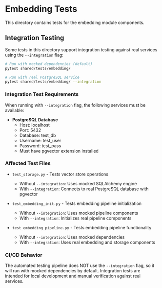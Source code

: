# Embedding Tests

This directory contains tests for the embedding module components.

## Integration Testing

Some tests in this directory support integration testing against real services using the `--integration` flag:

```bash
# Run with mocked dependencies (default)
pytest shared/tests/embedding/

# Run with real PostgreSQL service
pytest shared/tests/embedding/ --integration
```

### Integration Test Requirements

When running with `--integration` flag, the following services must be available:

- **PostgreSQL Database**
  - Host: localhost
  - Port: 5432
  - Database: test_db
  - Username: test_user
  - Password: test_pass
  - Must have pgvector extension installed

### Affected Test Files

- `test_storage.py` - Tests vector store operations
  - Without `--integration`: Uses mocked SQLAlchemy engine
  - With `--integration`: Connects to real PostgreSQL database with pgvector

- `test_embedding_init.py` - Tests embedding pipeline initialization
  - Without `--integration`: Uses mocked pipeline components
  - With `--integration`: Initializes real pipeline components

- `test_embedding_pipeline.py` - Tests embedding pipeline functionality
  - Without `--integration`: Uses mocked dependencies
  - With `--integration`: Uses real embedding and storage components

### CI/CD Behavior

The automated testing pipeline does NOT use the `--integration` flag, so it will run with mocked dependencies by default. Integration tests are intended for local development and manual verification against real services.